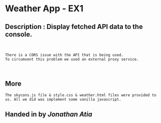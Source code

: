 # Weather App - EX1

## **Description :** Display fetched API data to the console.


 <br>

```
There is a CORS issue with the API that is being used.
To circumvent this problem we used an external proxy service.
```

<br>

## **More**

```
The skycons.js file & style.css & weather.html files were provided to us. All we did was implement some vanilla javascript.
```

## **Handed in by**   _Jonathan Atia_